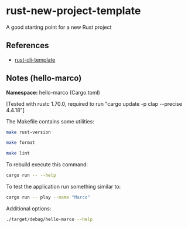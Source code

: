 # rust-new-project-template
A good starting point for a new Rust project

## References

* [rust-cli-template](https://github.com/kbknapp/rust-cli-template)

## Notes (hello-marco)

**Namespace:** hello-marco (Cargo.toml)

[Tested with rustc 1.70.0, required to run "cargo update -p clap --precise 4.4.18"]

The Makefile contains some utilities:
```bash
make rust-version
```

```bash
make format
```

```bash
make lint
```

To rebuild execute this command:
```bash
cargo run -- --help
```

To test the application run something similar to: 
```bash
cargo run -- play --name "Marco"
```

Additional options:
```bash
./target/debug/hello-marco --help
```

